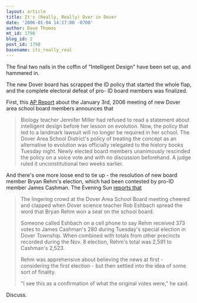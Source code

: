 ```yaml
---
layout: article
title: It's (Really, Really) Over in Dover
date: '2006-01-04 14:17:00 -0700'
author: Dave Thomas
mt_id: 1798
blog_id: 2
post_id: 1798
basename: its_really_real
---
```

The final two nails in the coffin of "Intelligent Design" have been set up, and hammered in.

The new Dover board has scrapped the ID policy that started the whole flap, and the complete electoral defeat of pro- ID board members was finalized.

First, this [AP Report](http://www.cnn.com/2006/EDUCATION/01/04/evolution.showdown.ap/) about the January 3rd, 2006 meeting of new Dover area school board members announces that 

> Biology teacher Jennifer Miller had refused to read a statement about intelligent design before her lesson on evolution. Now, the policy that led to a landmark lawsuit will no longer be required in her school.
> The Dover Area School District's policy of treating the concept as an alternative to evolution was officially relegated to the history books Tuesday night. Newly elected board members unanimously rescinded the policy on a voice vote and with no discussion beforehand. A judge ruled it unconstitutional two weeks earlier.

And there's one more loose end to tie up - the resolution of new board member Bryan Rehm's election, which had been contested by pro-ID member James Cashman.  The Evening Sun [reports that](http://www.eveningsun.com/localnews/ci_3371095)

> The lingering crowd at the Dover Area School Board meeting cheered and clapped when Dover science teacher Rob Eshbach spread the word that Bryan Rehm won a seat on the school board.
> 
> Someone called Eshbach on a cell phone to say Rehm received 373 votes to James Cashman's 280 during Tuesday's special election in Dover Township. When combined with totals from other precincts recorded during the Nov. 8 election, Rehm's total was 2,591 to Cashman's 2,523.
> 
> Rehm was apprehensive about believing the news at first - considering the first election - but then settled into the idea of some sort of finality.
> 
> "I see this as a confirmation of what the original votes were," he said. 

Discuss.
